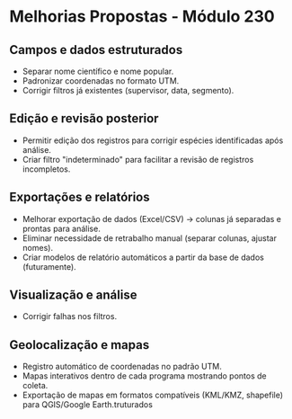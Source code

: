 # Melhorias Propostas - Módulo 230

## Campos e dados estruturados

- Separar nome científico e nome popular.
- Padronizar coordenadas no formato UTM.
- Corrigir filtros já existentes (supervisor, data, segmento).

## Edição e revisão posterior

- Permitir edição dos registros para corrigir espécies identificadas após análise.
- Criar filtro "indeterminado" para facilitar a revisão de registros incompletos.

## Exportações e relatórios

- Melhorar exportação de dados (Excel/CSV) → colunas já separadas e prontas para análise.
- Eliminar necessidade de retrabalho manual (separar colunas, ajustar nomes).
- Criar modelos de relatório automáticos a partir da base de dados (futuramente).

## Visualização e análise

- Corrigir falhas nos filtros.

## Geolocalização e mapas

- Registro automático de coordenadas no padrão UTM.
- Mapas interativos dentro de cada programa mostrando pontos de coleta.
- Exportação de mapas em formatos compatíveis (KML/KMZ, shapefile) para QGIS/Google Earth.truturados
